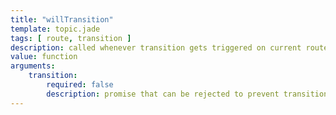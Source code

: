 ```yaml
---
title: "willTransition"
template: topic.jade
tags: [ route, transition ]
description: called whenever transition gets triggered on current route
value: function
arguments:
    transition:
        required: false
        description: promise that can be rejected to prevent transition
---
```

